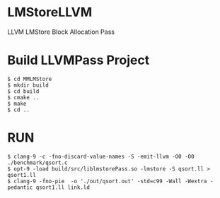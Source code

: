 # LMStoreLLVM
LLVM LMStore Block Allocation Pass

# Build LLVMPass Project
    $ cd MMLMStore
    $ mkdir build
    $ cd build
    $ cmake ..
    $ make
    $ cd ..

# RUN
    $ clang-9 -c -fno-discard-value-names -S -emit-llvm -O0 -O0 ./benchmark/qsort.c 
    $ opt-9 -load build/src/liblmstorePass.so -lmstore -S qsort.ll > qsort1.ll 
    $ clang-9 -fno-pie  -o './out/qsort.out' -std=c99 -Wall -Wextra -pedantic qsort1.ll link.ld

